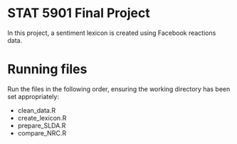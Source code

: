 # STAT 5901 Final Project

In this project, a sentiment lexicon is created using Facebook reactions data. 

# Running files

Run the files in the following order, ensuring the working directory has been set appropriately: 

- clean_data.R
- create_lexicon.R
- prepare_SLDA.R
- compare_NRC.R
